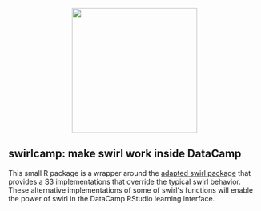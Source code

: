 <p align="center">
<img src="https://s3.amazonaws.com/assets.datacamp.com/img/logo/logo_blue_full.svg" width="250">
</p>

## swirlcamp: make swirl work inside DataCamp

This small R package is a wrapper around the [adapted swirl package](http://www.github.com/Data-Camp/swirl) that provides a S3 implementations that override the typical swirl behavior. These alternative implementations of some of swirl's functions will enable the power of swirl in the DataCamp RStudio learning interface.